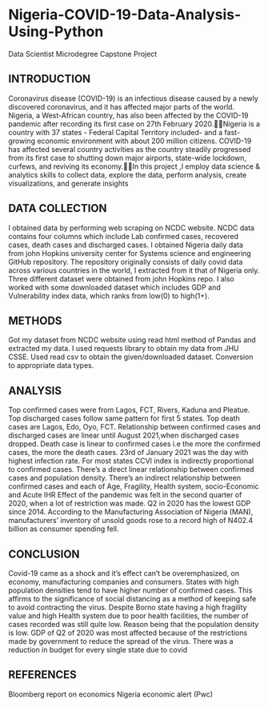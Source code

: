 # Nigeria-COVID-19-Data-Analysis-Using-Python
Data Scientist Microdegree Capstone Project

## INTRODUCTION
Coronavirus disease (COVID-19) is an infectious disease caused by a newly discovered coronavirus, and it has affected major parts of the world. Nigeria, a West-African country, has also been affected by the COVID-19 pandemic after recording its first case on 27th February 2020.Nigeria is a country with 37 states - Federal Capital Territory included- and a fast-growing economic environment with about 200 million citizens. COVID-19 has affected several country activities as the country steadily progressed from its first case to shutting down major airports, state-wide lockdown, curfews, and reviving its economy.In this project ,I employ data science & analytics skills to collect data, explore the data, perform analysis, create visualizations, and generate insights

## DATA COLLECTION
I obtained data by performing web scraping on NCDC website. NCDC data contains four columns which include Lab confirmed cases, recovered cases, death cases and discharged cases.
I obtained Nigeria daily data from john Hopkins university center for Systems science and engineering GitHub repository. The repository originally consists of daily covid data across various countries in the world, I extracted from it that of Nigeria only. Three different dataset were obtained from john Hopkins repo.
I also worked with some downloaded dataset which includes GDP and Vulnerability index data, which ranks from low(0) to high(1+). 

## METHODS
Got my dataset from NCDC website using read html method of Pandas and extracted my data.
I used requests library to obtain my data from JHU CSSE.
Used read csv to obtain the given/downloaded dataset.
Conversion to appropriate data types.

## ANALYSIS
Top confirmed cases were from Lagos, FCT, Rivers, Kaduna and Pleatue. Top discharged cases follow same pattern for first 5 states. 
Top death cases are Lagos, Edo, Oyo, FCT.
Relationship between confirmed cases and discharged cases are linear until August 2021,when discharged cases dropped.
Death case is linear to confirmed cases i.e the more the confirmed cases, the more the death cases.
23rd of January 2021 was the day with highest infection rate.
For most states CCVI index is indirectly proportional to confirmed cases.
There’s a direct linear relationship between confirmed cases and population density. 
There’s an indirect relationship between confirmed cases and each of Age, Fragility, Health system, socio-Economic and Acute IHR
Effect of the pandemic was felt in the second quarter of 2020, when a lot of restriction was made. Q2 in 2020 has the lowest GDP since 2014.
According to the Manufacturing Association of Nigeria (MAN), manufacturers’ inventory of unsold goods rose to a record high of N402.4 billion as consumer spending fell.

## CONCLUSION
Covid-19 came as a shock and it’s effect can’t be overemphasized, on economy, manufacturing companies and consumers.
States with high population densities tend to have higher number of confirmed cases. This affirms to the significance of social distancing as a method of keeping safe to avoid contracting the virus.
Despite Borno state having a high fragility value and high Health system due to poor health facilities, the number of cases recorded was still quite low. Reason being that the population density is low.
GDP of Q2 of 2020 was most affected because of the restrictions made by government to reduce the spread of the virus.
There was a reduction in budget for every single state due to covid

## REFERENCES
Bloomberg report on economics
Nigeria economic alert (Pwc)
